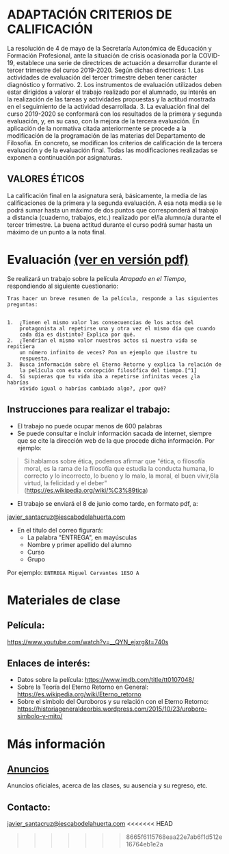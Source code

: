 # ADAPTACIÓN CRITERIOS DE CALIFICACIÓN

La resolución de 4 de mayo de la Secretaría Autonómica de Educación y Formación Profesional, ante la situación de crisis ocasionada por la COVID-19, establece una serie de directrices de actuación a desarrollar durante el tercer trimestre del curso 2019-2020. Según dichas directrices:
    1. Las actividades de evaluación del tercer trimestre deben tener carácter diagnóstico y formativo. 
    2. Los instrumentos de evaluación utilizados deben estar dirigidos a valorar el trabajo realizado por el alumnado, su interés en la realización de las tareas y actividades propuestas y la actitud mostrada en el seguimiento de la actividad desarrollada. 
    3. La evaluación final del curso 2019-2020 se conformará con los resultados de la primera y segunda evaluación, y, en su caso, con la mejora de la tercera evaluación.
En aplicación de la normativa citada anteriormente se procede a la modificación de la programación de las materias del Departamento de Filosofía. En concreto, se modifican los criterios de calificación de la tercera evaluación y de la evaluación final. Todas las modificaciones realizadas se exponen a continuación por asignaturas.

VALORES ÉTICOS 
---------------

La calificación final en la asignatura será, básicamente, la media de las calificaciones de la primera y la segunda evaluación. A esa nota media se le podrá sumar hasta un máximo de dos puntos que corresponderá al trabajo a distancia (cuaderno, trabajos, etc.) realizado por el/la alumno/a durante el tercer trimestre.
La buena actitud durante el curso podrá sumar hasta un máximo de un punto a la nota final.

# Evaluación [(ver en versión pdf)](https://github.com/javieriesch/1ESO/blob/master/cuestionario.pdf)

Se realizará un trabajo sobre la película *Atrapado en el Tiempo*, respondiendo al siguiente cuestionario:

```
Tras hacer un breve resumen de la película, responde a las siguientes preguntas:


1.  ¿Tienen el mismo valor las consecuencias de los actos del
    protagonista al repetirse una y otra vez el mismo día que cuando
    cada día es distinto? Explica por qué.
2.  ¿Tendrían el mismo valor nuestros actos si nuestra vida se repitiera
    un número infinito de veces? Pon un ejemplo que ilustre tu
    respuesta.
3.  Busca información sobre el Eterno Retorno y explica la relación de
    la película con esta concepción filosófica del tiempo.[^1]
4.  Si supieras que tu vida iba a repetirse infinitas veces ¿la habrías
    vivido igual o habrías cambiado algo?, ¿por qué?

```

Instrucciones para realizar el trabajo:
---------------------------------------
-   El trabajo no puede ocupar menos de 600 palabras
-   Se puede consultar e incluir información sacada de internet, siempre
    que se cite la dirección web de la que procede dicha información.
    Por ejemplo:

> Si hablamos sobre ética, podemos afirmar que \"ética, o filosofía
> moral, es la rama de la filosofía que estudia la conducta humana,​ lo
> correcto y lo incorrecto,​ lo bueno y lo malo,​ la moral,​ el buen
> vivir,6​ la virtud, la felicidad y el deber\"
> (<https://es.wikipedia.org/wiki/%C3%89tica>)

-   El trabajo se enviará el 8 de junio como tarde, en formato pdf, a:

javier_santacruz@iescabodelahuerta.com

-   En el título del correo figurará:
    -   La palabra \"ENTREGA\", en mayúsculas
    -   Nombre y primer apellido del alumno
    -   Curso
    -   Grupo

Por ejemplo: `ENTREGA Miguel Cervantes 1ESO A`

# Materiales de clase
## Película:
https://www.youtube.com/watch?v=__QYN_ejxrg&t=740s

## Enlaces de interés:
- Datos sobre la película: https://www.imdb.com/title/tt0107048/
- Sobre la Teoría del Eterno Retorno en General: https://es.wikipedia.org/wiki/Eterno_retorno
- Sobre el símbolo del Ouroboros y su relación con el Eterno Retorno: https://historiageneraldeorbis.wordpress.com/2015/10/23/uroboro-simbolo-y-mito/




# Más información
## [Anuncios](https://javieriesch.github.io/)
Anuncios oficiales, acerca de las clases, su ausencia y su regreso, etc.
## Contacto: 
[javier_santacruz@iescabodelahuerta.com](mailto:javier_santacruz@iescabodelahuerta.com)
<<<<<<< HEAD


[^1]: <https://es.wikipedia.org/wiki/Eterno_retorno> puede ser un buen
    punto de partida.
=======
>>>>>>> 8665f6115768eaa22e7ab6f1d512e16764eb1e2a
